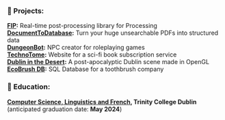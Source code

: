 <h3 align="left">🚧 Projects:</h3>
<b><a href="https://github.com/prontopablo/FIP">FIP</a>:</b> Real-time post-processing library for Processing<br>
<b><a href="https://github.com/prontopablo/DocumentToDatabase">DocumentToDatabase</a>:</b> Turn your huge unsearchable PDFs into structured data<br>
<b><a href="https://github.com/prontopablo/DungeonBot">DungeonBot</a>:</b> NPC creator for roleplaying games<br>
<b><a href="https://github.com/prontopablo/TechnoTome">TechnoTome</a>:</b> Website for a sci-fi book subscription service<br>
<b><a href="https://github.com/prontopablo/OpenGL-Final-Project">Dublin in the Desert</a>:</b> A post-apocalyptic Dublin scene made in OpenGL<br>
<b><a href="https://github.com/prontopablo/EcoBrush-DB">EcoBrush DB</a>:</b> SQL Database for a toothbrush company<br>



<h3 align="left">📝 Education:</h3>
<b><a href="https://www.tcd.ie/courses/undergraduate/courses/computer-science-linguistics-and-a-language/">Computer Science, Linguistics and French</a>, Trinity College Dublin </b> (anticipated graduation date: <b>May 2024</b>)
